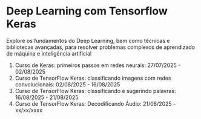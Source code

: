 # Deep Learning com Tensorflow Keras

Explore os fundamentos do Deep Learning, bem como técnicas e bibliotecas avançadas, para resolver problemas complexos de aprendizado de máquina e inteligência artificial

1. Curso de Keras: primeiros passos em redes neurais: 27/07/2025 - 02/08/2025
2. Curso de TensorFlow Keras: classificando imagens com redes convolucionais: 02/08/2025 - 16/08/2025
3. Curso de TensorFlow Keras: classificando e sugerindo palavras: 16/08/2025 - 21/08/2025
4. Curso de TensorFlow Keras: Decodificando Áudio: 21/08/2025 - xx/xx/xxxx
